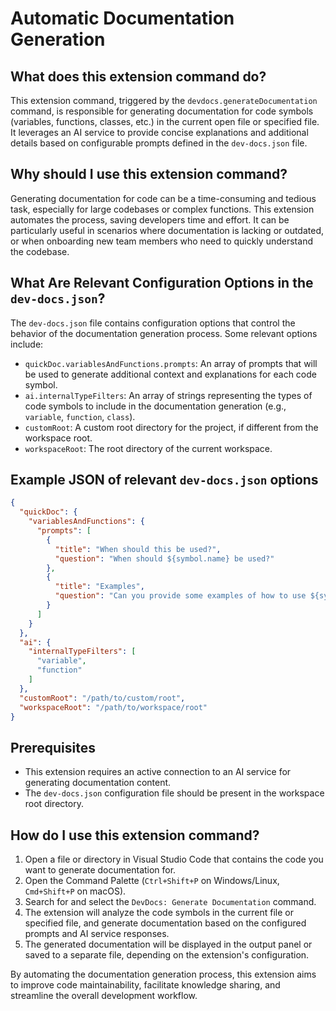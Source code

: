 
  
# Automatic Documentation Generation

## What does this extension command do?

This extension command, triggered by the `devdocs.generateDocumentation` command, is responsible for generating documentation for code symbols (variables, functions, classes, etc.) in the current open file or specified file. It leverages an AI service to provide concise explanations and additional details based on configurable prompts defined in the `dev-docs.json` file.

## Why should I use this extension command?

Generating documentation for code can be a time-consuming and tedious task, especially for large codebases or complex functions. This extension automates the process, saving developers time and effort. It can be particularly useful in scenarios where documentation is lacking or outdated, or when onboarding new team members who need to quickly understand the codebase.

## What Are Relevant Configuration Options in the `dev-docs.json`?

The `dev-docs.json` file contains configuration options that control the behavior of the documentation generation process. Some relevant options include:

- `quickDoc.variablesAndFunctions.prompts`: An array of prompts that will be used to generate additional context and explanations for each code symbol.
- `ai.internalTypeFilters`: An array of strings representing the types of code symbols to include in the documentation generation (e.g., `variable`, `function`, `class`).
- `customRoot`: A custom root directory for the project, if different from the workspace root.
- `workspaceRoot`: The root directory of the current workspace.

## Example JSON of relevant `dev-docs.json` options

```json
{
  "quickDoc": {
    "variablesAndFunctions": {
      "prompts": [
        {
          "title": "When should this be used?",
          "question": "When should ${symbol.name} be used?"
        },
        {
          "title": "Examples",
          "question": "Can you provide some examples of how to use ${symbol.name}?"
        }
      ]
    }
  },
  "ai": {
    "internalTypeFilters": [
      "variable",
      "function"
    ]
  },
  "customRoot": "/path/to/custom/root",
  "workspaceRoot": "/path/to/workspace/root"
}
```

## Prerequisites

- This extension requires an active connection to an AI service for generating documentation content.
- The `dev-docs.json` configuration file should be present in the workspace root directory.

## How do I use this extension command?

1. Open a file or directory in Visual Studio Code that contains the code you want to generate documentation for.
2. Open the Command Palette (`Ctrl+Shift+P` on Windows/Linux, `Cmd+Shift+P` on macOS).
3. Search for and select the `DevDocs: Generate Documentation` command.
4. The extension will analyze the code symbols in the current file or specified file, and generate documentation based on the configured prompts and AI service responses.
5. The generated documentation will be displayed in the output panel or saved to a separate file, depending on the extension's configuration.

By automating the documentation generation process, this extension aims to improve code maintainability, facilitate knowledge sharing, and streamline the overall development workflow.
  
  